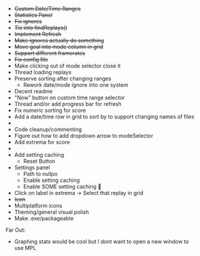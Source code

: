 - ~~Custom Date/Time Ranges~~
- ~~Statistics Panel~~
- ~~Fix ignores~~
- ~~Tie into findReplays()~~
- ~~Implement Refresh~~
- ~~Make ignores actually do something~~
- ~~Move goal into mode column in grid~~
- ~~Support different framerates~~
- ~~Fix config file~~
- Make clicking out of mode selector close it
- Thread loading replays
- Preserve sorting after changing ranges
  - Rework date/mode ignore into one system
- Decent readme
- "Now" button on custom time range selector
- Thread and/or add progress bar for refresh
- Fix numeric sorting for score
- Add a date/time row in grid to sort by to support changing names of files
- 
- Code cleanup/commenting
- Figure out how to add dropdown arrow to modeSelector
- Add extrema for score
- 
- Add setting caching
  - Reset Button
- Settings panel
  - Path to nullpo
  - Enable setting caching
  - Enable SOME setting caching 🧠
- Click on label in extrema -> Select that replay in grid
- ~~Icon~~
- Multiplatform icons
- Theming/general visual polish
- Make .exe/packageable

Far Out:
- Graphing stats would be cool but I dont want to open a new window to use MPL
